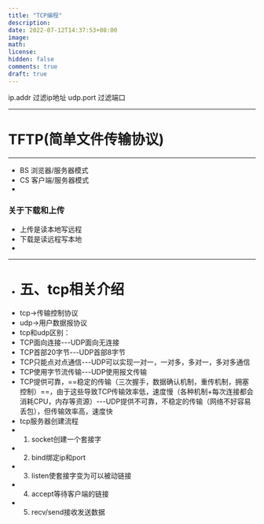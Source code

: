 ```yaml
---
title: "TCP编程"
description: 
date: 2022-07-12T14:37:53+08:00
image: 
math: 
license: 
hidden: false
comments: true
draft: true
---
```


ip.addr 过滤ip地址
udp.port 过滤端口


----
# TFTP(简单文件传输协议)
----
- BS 浏览器/服务器模式
- CS 客户端/服务器模式
- 
### 关于下载和上传
- 上传是读本地写远程
- 下载是读远程写本地
- 
---
- # 五、tcp相关介绍
- tcp->传输控制协议
- udp->用户数据报协议
- tcp和udp区别：
- TCP面向连接---UDP面向无连接
- TCP首部20字节---UDP首部8字节
- TCP只能点对点通信---UDP可以实现一对一，一对多，多对一，多对多通信
- TCP使用字节流传输---UDP使用报文传输
- TCP提供可靠，==稳定的传输（三次握手，数据确认机制，重传机制，拥塞控制）==，由于这些导致TCP传输效率低，速度慢（各种机制+每次连接都会消耗CPU，内存等资源）---UDP提供不可靠，不稳定的传输（网络不好容易丢包），但传输效率高，速度快
- tcp服务器创建流程
- 1.	socket创建一个套接字
- 2.	bind绑定ip和port
- 3.	listen使套接字变为可以被动链接
- 4.	accept等待客户端的链接
- 5.	recv/send接收发送数据